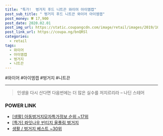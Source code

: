 ```yaml
--- 
title: "특가!  벙거지 후드 니트끈 와이어 아이엠캡" 
post_sub_title: " 벙거지 후드 니트끈 와이어 아이엠캡" 
post_money: ₩ 17,900 
post_date: 2020.02.01 
post_img_url: https://static.coupangcdn.com/image/retail/images/2019/10/24/16/9/0e688de4-26cd-4881-be7c-cd721be84f6f.jpg 
post_link_url: https://coupa.ng/bnQRSl 
categories: 
  - retail 
tags: 
  - 와이어 
  - 아이엠캡 
  - 벙거지 
  - 니트끈 
--- 
```

  #와이어 #아이엠캡 #벙거지 #니트끈 
<hr> 

> 인생을 다시 산다면 다음번에는 더 많은 실수를 저지르리라 – 나딘 스테어 


### POWER LINK

* <a href="https://blog.naver.com/fasyy4321/221773147835" target="_blank"> [생활] 아동벙거지모자특가정보 순위 ~17위</a>
* <a href="https://blog.naver.com/an0733/221793139887" target="_blank">[특가] 롸잇나우 빈티지 올풀림 벙거지</a>
* <a href="https://blog.naver.com/santokki14/221792236258" target="_blank">생활 / 벙거지 베스트 ~30위</a>
